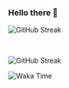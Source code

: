### Hello there 👋


![GitHub Streak](https://github-readme-streak-stats.herokuapp.com/?user=weryzebra-yue)

<br/>


![GitHub Streak](https://wery-zebra-yue.vercel.app/)

![Waka Time](https://github-readme-stats.vercel.app/api/wakatime?username=WeryZebra)



